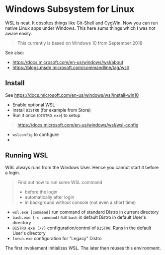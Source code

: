 # Windows Subsystem for Linux

WSL is neat.  It obsoltes things like Git-Shell and CygWin.  Now you can run native Linux apps under Windows.
This here sums things which I was not aware easily.

> This currently is based on Windows 10 from September 2018

See also:

- https://docs.microsoft.com/en-us/windows/wsl/about
- https://blogs.msdn.microsoft.com/commandline/tag/wsl/

## Install

See https://docs.microsoft.com/en-us/windows/wsl/install-win10

- Enable optional WSL
- Install `DISTRO` (for example from Store)
- Run it once (`DISTRO.exe`) to setup

> https://docs.microsoft.com/en-us/windows/wsl/wsl-config

- `wslconfig` to configure
- 

## Running WSL

WSL always runs from the Windows User.  Hence you cannot start it before a login.

> Find out how to run some WSL command
> - before the login
> - automatically after login
> - in background without console (not even a short time)

- `wsl.exe [command]` run command of standard Distro in current directory
- `bash.exe [-c command]` run `bash` in default Distro in default User's directory
- `DISTRO.exe [/?]` configuration/control of `DISTRO`.  Runs in the default User's directory
- `lxrun.exe` configuration for "Legacy" Distro

The first invokement initializes WSL.  The later then reuses this environment.

